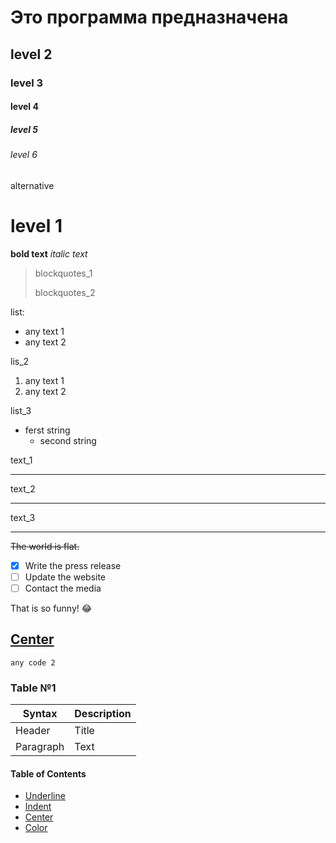 # Это программа предназначена
## level 2
### level 3
#### level 4
##### level 5
###### level 6

alternative

level 1
===========
**bold text**
*italic text*

> blockquotes_1
>
> blockquotes_2

list:
- any text 1
- any text 2

lis_2
1. any text 1
2. any text 2

list_3
- ferst string
    - second string

text_1

---

text_2

***

text_3

_________________


~~The world is flat.~~

- [x] Write the press release
- [ ] Update the website
- [ ] Contact the media

That is so funny! :joy:

## [Center](#center)

```
any code 2
```
### Table №1
| Syntax | Description |
| ----------- | ----------- |
| Header | Title |
| Paragraph | Text |

#### Table of Contents

- [Underline](#underline)
- [Indent](#indent)
- [Center](#center)
- [Color](#color)